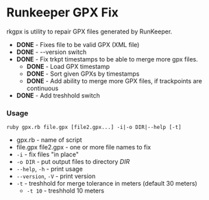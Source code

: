 Runkeeper GPX Fix
=======================================================================

rkgpx is utility to repair GPX files generated by RunKeeper.

   * __DONE__ - Fixes file to be valid GPX (XML file)
   * __DONE__ - --version switch
   * __DONE__ - Fix trkpt timestamps to be able to merge more gpx files.
      * __DONE__ - Load GPX timestamp
      * __DONE__ - Sort given GPXs by timestamps
      * __DONE__ - Add ability to merge more GPX files, if trackpoints are continuous
   * __DONE__ - Add treshhold switch

### Usage

`ruby gpx.rb file.gpx [file2.gpx...] -i|-o DIR|--help [-t]`

   * gpx.rb - name of script
   * file.gpx file2.gpx - one or more file names to fix
   * `-i` - fix files "in place"
   * `-o DIR` - put output files to directory _DIR_
   * `--help`, `-h` - print usage
   * `--version`, `-V` - print version
   * `-t` - treshhold for merge tolerance in meters (default 30 meters)
      * `-t 10` - treshhold 10 meters


